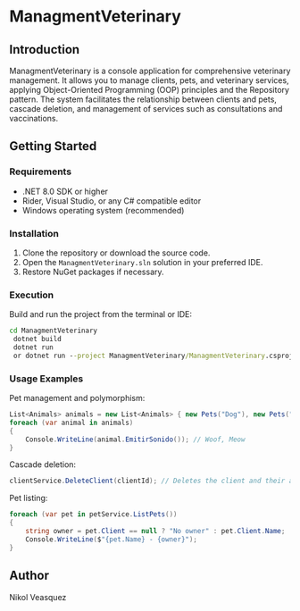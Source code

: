 # ManagmentVeterinary

## Introduction
ManagmentVeterinary is a console application for comprehensive veterinary management. It allows you to manage clients, pets, and veterinary services, applying Object-Oriented Programming (OOP) principles and the Repository pattern. The system facilitates the relationship between clients and pets, cascade deletion, and management of services such as consultations and vaccinations.

## Getting Started

### Requirements
- .NET 8.0 SDK or higher
- Rider, Visual Studio, or any C# compatible editor
- Windows operating system (recommended)

### Installation
1. Clone the repository or download the source code.
2. Open the `ManagmentVeterinary.sln` solution in your preferred IDE.
3. Restore NuGet packages if necessary.

### Execution
Build and run the project from the terminal or IDE:

```cmd
cd ManagmentVeterinary
 dotnet build
 dotnet run
 or dotnet run --project ManagmentVeterinary/ManagmentVeterinary.csproj
```

### Usage Examples
Pet management and polymorphism:
```csharp
List<Animals> animals = new List<Animals> { new Pets("Dog"), new Pets("Cat") };
foreach (var animal in animals)
{
    Console.WriteLine(animal.EmitirSonido()); // Woof, Meow
}
```
Cascade deletion:
```csharp
clientService.DeleteClient(clientId); // Deletes the client and their associated pets
```
Pet listing:
```csharp
foreach (var pet in petService.ListPets())
{
    string owner = pet.Client == null ? "No owner" : pet.Client.Name;
    Console.WriteLine($"{pet.Name} - {owner}");
}
```

## Author

Nikol Veasquez

